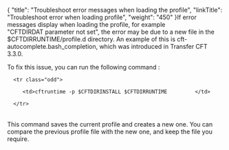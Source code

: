 {
    "title": "Troubleshoot error messages when loading the profile",
    "linkTitle": "Troubleshoot error when loading profile",
    "weight": "450"
}If error messages display when loading the profile, for example "CFTDIRDAT parameter not set", the error may be due to a new file in the $CFTDIRRUNTIME/profile.d directory. An example of this is cft-autocomplete.bash\_completion, which was introduced in Transfer CFT 3.3.0.

To fix this issue, you can run the following command :

<table data-cellspacing="0">
   <tbody>
      <tr class="odd">
         <td>cftruntime -p $CFTDIRINSTALL $CFTDIRRUNTIME         </td>
      </tr>
   </tbody>
</table>

This command saves the current profile and creates a new one. You can compare the previous profile file with the new one, and keep the file you require.
